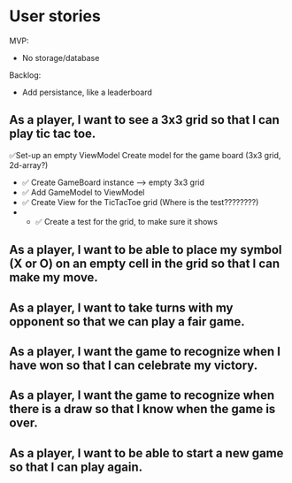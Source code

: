 # User stories

MVP:
- No storage/database

Backlog:
- Add persistance, like a leaderboard

## As a player, I want to see a 3x3 grid so that I can play tic tac toe.
✅Set-up an empty ViewModel
Create model for the game board (3x3 grid, 2d-array?)
- ✅ Create GameBoard instance --> empty 3x3 grid
- ✅ Add GameModel to ViewModel
- ✅ Create View for the TicTacToe grid (Where is the test????????)
- - ✅ Create a test for the grid, to make sure it shows

## As a player, I want to be able to place my symbol (X or O) on an empty cell in the grid so that I can make my move.

## As a player, I want to take turns with my opponent so that we can play a fair game.

## As a player, I want the game to recognize when I have won so that I can celebrate my victory.

## As a player, I want the game to recognize when there is a draw so that I know when the game is over.

## As a player, I want to be able to start a new game so that I can play again.